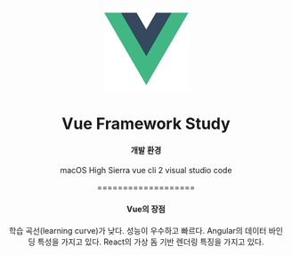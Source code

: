 <div align="center">

![Vue Framework](/assets/vue.png)

Vue Framework Study
===================

#### 개발 환경
macOS High Sierra
vue cli 2
visual studio code

===================

#### Vue의 장점

학습 곡선(learning curve)가 낮다.
성능이 우수하고 빠르다.
Angular의 데이터 바인딩 특성을 가지고 있다.
React의 가상 돔 기반 렌더링 특징을 가지고 있다.
</div>